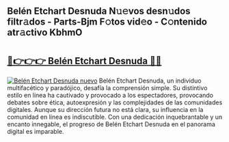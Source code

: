 ## Belén Etchart Desnuda N𝚞𝚎vos desn𝚞dos filtr𝚊dos - Parts-Bjm F𝚘tos vid𝚎o - C𝚘ntenido atr𝚊ctivo KbhmO

# <h2><a href="http://mb05wy.tromn.icu/?c=Bel%c3%a9n+Etchart+Desnuda">🔗👉👉👉 Belén Etchart Desnuda 🔗🔗</a></h2>

[![Belén Etchart Desnuda nuevo](https://i.imgur.com/pEAQMta.gif)](http://mb05wy.tromn.icu/?c=Bel%c3%a9n+Etchart+Desnuda)
Belén Etchart Desnuda, un individuo multifacético y paradójico, desafía la comprensión simple. Su distintivo estilo en línea ha cautivado y provocado a los espectadores, provocando debates sobre ética, autoexpresión y las complejidades de las comunidades digitales. Aunque su dirección futura no está clara, su influencia en la comunidad en línea es indiscutible. Con una dedicación inquebrantable y un encanto innegable, el progreso de Belén Etchart Desnuda en el panorama digital es imparable.
